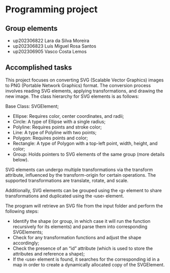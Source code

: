 # Programming project

## Group elements

- up202306822 Lara da Silva Moreira
- up202306823 Luís Miguel Rosa Santos
- up202306905 Vasco Costa Lemos


## Accomplished tasks

This project focuses on converting SVG (Scalable Vector Graphics) images to PNG (Portable Network Graphics) format. The conversion process involves reading SVG elements, applying transformations, and drawing the new image. The class hierarchy for SVG elements is as follows:

Base Class: SVGElement;

- Ellipse: Requires color, center coordinates, and radii;
- Circle: A type of Ellipse with a single radius;
- Polyline: Requires points and stroke color;
- Line: A type of Polyline with two points;
- Polygon: Requires points and color;
- Rectangle: A type of Polygon with a top-left point, width, height, and color;
- Group: Holds pointers to SVG elements of the same group (more details below).


SVG elements can undergo multiple transformations via the transform attribute, influenced by the transform-origin for certain operations. The supported transformations are translate, rotate, and scale.

Additionally, SVG elements can be grouped using the ‹g› element to share transformations and duplicated using the ‹use› element.

The program will retrieve an SVG file from the input folder and perform the following steps:

- Identify the shape (or group, in which case it will run the function recursively for its elements) and parse them into corresponding SVGElements; 
- Check for any transformation functions and adjust the shape accordingly;
- Check the presence of an “id” attribute (which is used to store the attributes and reference a shape);
- If the ‹use› element is found, it searches for the corresponding id in a map in order to create a dynamically allocated copy of the SVGElement.
